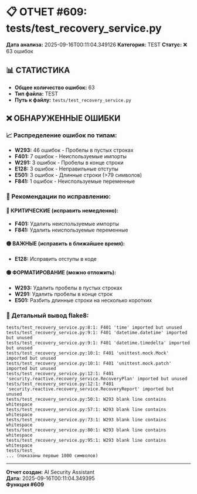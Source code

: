 # 📋 ОТЧЕТ #609: tests/test_recovery_service.py

**Дата анализа:** 2025-09-16T00:11:04.349126
**Категория:** TEST
**Статус:** ❌ 63 ошибок

## 📊 СТАТИСТИКА

- **Общее количество ошибок:** 63
- **Тип файла:** TEST
- **Путь к файлу:** `tests/test_recovery_service.py`

## ❌ ОБНАРУЖЕННЫЕ ОШИБКИ

### 📈 Распределение ошибок по типам:

- **W293:** 46 ошибок - Пробелы в пустых строках
- **F401:** 7 ошибок - Неиспользуемые импорты
- **W291:** 3 ошибок - Пробелы в конце строки
- **E128:** 3 ошибок - Неправильные отступы
- **E501:** 3 ошибок - Длинные строки (>79 символов)
- **F841:** 1 ошибок - Неиспользуемые переменные

### 🎯 Рекомендации по исправлению:

#### 🔴 КРИТИЧЕСКИЕ (исправить немедленно):
- **F401:** Удалить неиспользуемые импорты
- **F841:** Удалить неиспользуемые переменные

#### 🟡 ВАЖНЫЕ (исправить в ближайшее время):
- **E128:** Исправить отступы в коде

#### 🟢 ФОРМАТИРОВАНИЕ (можно отложить):
- **W293:** Удалить пробелы в пустых строках
- **W291:** Удалить пробелы в конце строк
- **E501:** Разбить длинные строки на несколько коротких

### 📝 Детальный вывод flake8:

```
tests/test_recovery_service.py:8:1: F401 'time' imported but unused
tests/test_recovery_service.py:9:1: F401 'datetime.datetime' imported but unused
tests/test_recovery_service.py:9:1: F401 'datetime.timedelta' imported but unused
tests/test_recovery_service.py:10:1: F401 'unittest.mock.Mock' imported but unused
tests/test_recovery_service.py:10:1: F401 'unittest.mock.patch' imported but unused
tests/test_recovery_service.py:12:1: F401 'security.reactive.recovery_service.RecoveryPlan' imported but unused
tests/test_recovery_service.py:12:1: F401 'security.reactive.recovery_service.RecoveryReport' imported but unused
tests/test_recovery_service.py:50:1: W293 blank line contains whitespace
tests/test_recovery_service.py:57:1: W293 blank line contains whitespace
tests/test_recovery_service.py:73:1: W293 blank line contains whitespace
tests/test_recovery_service.py:80:1: W293 blank line contains whitespace
tests/test_recovery_service.py:95:1: W293 blank line contains whitespace
tests/test_
... (показаны первые 1000 символов)
```

---
**Отчет создан:** AI Security Assistant  
**Дата:** 2025-09-16T00:11:04.349395  
**Функция #609**
